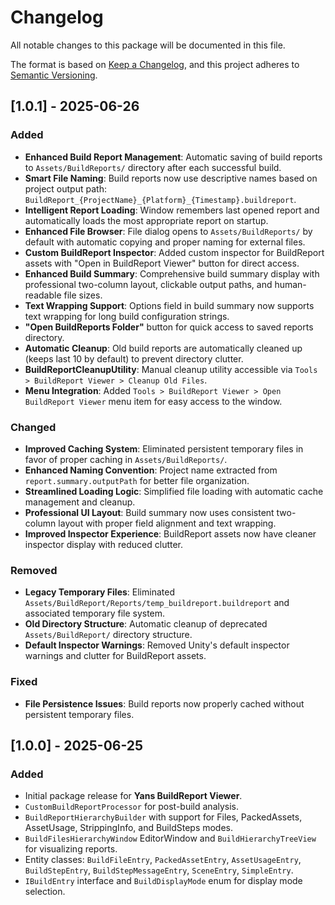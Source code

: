 # Changelog

All notable changes to this package will be documented in this file.

The format is based on [Keep a Changelog](https://keepachangelog.com/en/1.0.0/), and this project adheres to [Semantic Versioning](https://semver.org/spec/v2.0.0.html).

## [1.0.1] - 2025-06-26
### Added
- **Enhanced Build Report Management**: Automatic saving of build reports to `Assets/BuildReports/` directory after each successful build.
- **Smart File Naming**: Build reports now use descriptive names based on project output path: `BuildReport_{ProjectName}_{Platform}_{Timestamp}.buildreport`.
- **Intelligent Report Loading**: Window remembers last opened report and automatically loads the most appropriate report on startup.
- **Enhanced File Browser**: File dialog opens to `Assets/BuildReports/` by default with automatic copying and proper naming for external files.
- **Custom BuildReport Inspector**: Added custom inspector for BuildReport assets with "Open in BuildReport Viewer" button for direct access.
- **Enhanced Build Summary**: Comprehensive build summary display with professional two-column layout, clickable output paths, and human-readable file sizes.
- **Text Wrapping Support**: Options field in build summary now supports text wrapping for long build configuration strings.
- **"Open BuildReports Folder"** button for quick access to saved reports directory.
- **Automatic Cleanup**: Old build reports are automatically cleaned up (keeps last 10 by default) to prevent directory clutter.
- **BuildReportCleanupUtility**: Manual cleanup utility accessible via `Tools > BuildReport Viewer > Cleanup Old Files`.
- **Menu Integration**: Added `Tools > BuildReport Viewer > Open BuildReport Viewer` menu item for easy access to the window.

### Changed
- **Improved Caching System**: Eliminated persistent temporary files in favor of proper caching in `Assets/BuildReports/`.
- **Enhanced Naming Convention**: Project name extracted from `report.summary.outputPath` for better file organization.
- **Streamlined Loading Logic**: Simplified file loading with automatic cache management and cleanup.
- **Professional UI Layout**: Build summary now uses consistent two-column layout with proper field alignment and text wrapping.
- **Improved Inspector Experience**: BuildReport assets now have cleaner inspector display with reduced clutter.

### Removed
- **Legacy Temporary Files**: Eliminated `Assets/BuildReport/Reports/temp_buildreport.buildreport` and associated temporary file system.
- **Old Directory Structure**: Automatic cleanup of deprecated `Assets/BuildReport/` directory structure.
- **Default Inspector Warnings**: Removed Unity's default inspector warnings and clutter for BuildReport assets.

### Fixed
- **File Persistence Issues**: Build reports now properly cached without persistent temporary files.

## [1.0.0] - 2025-06-25
### Added
- Initial package release for **Yans BuildReport Viewer**.
- `CustomBuildReportProcessor` for post-build analysis.
- `BuildReportHierarchyBuilder` with support for Files, PackedAssets, AssetUsage, StrippingInfo, and BuildSteps modes.
- `BuildFilesHierarchyWindow` EditorWindow and `BuildHierarchyTreeView` for visualizing reports.
- Entity classes: `BuildFileEntry`, `PackedAssetEntry`, `AssetUsageEntry`, `BuildStepEntry`, `BuildStepMessageEntry`, `SceneEntry`, `SimpleEntry`.
- `IBuildEntry` interface and `BuildDisplayMode` enum for display mode selection.
